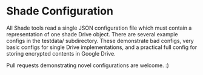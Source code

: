 
# Shade Configuration

All Shade tools read a single JSON configuration file which must contain a
representation of one shade Drive object.  There are several example configs in
the testdata/ subdirectory.  These demonstrate bad configs, very basic configs
for single Drive implementations, and a practical full config for storing
encrypted contents in Google Drive.

Pull requests demonstrating novel configurations are welcome.  :)
